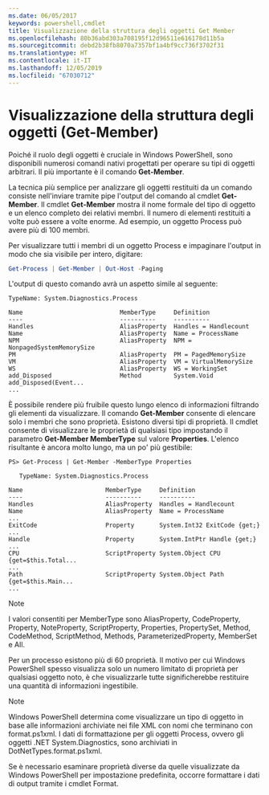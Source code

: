 ```yaml
---
ms.date: 06/05/2017
keywords: powershell,cmdlet
title: Visualizzazione della struttura degli oggetti Get Member
ms.openlocfilehash: 80b36abd303a708195f12d96511e616178d11b5a
ms.sourcegitcommit: debd2b38fb8070a7357bf1a4bf9cc736f3702f31
ms.translationtype: HT
ms.contentlocale: it-IT
ms.lasthandoff: 12/05/2019
ms.locfileid: "67030712"
---
```

# <a name="viewing-object-structure-get-member"></a>Visualizzazione della struttura degli oggetti (Get-Member)

Poiché il ruolo degli oggetti è cruciale in Windows PowerShell, sono disponibili numerosi comandi nativi progettati per operare su tipi di oggetti arbitrari. Il più importante è il comando **Get-Member**.

La tecnica più semplice per analizzare gli oggetti restituiti da un comando consiste nell'inviare tramite pipe l'output del comando al cmdlet **Get-Member**. Il cmdlet **Get-Member** mostra il nome formale del tipo di oggetto e un elenco completo dei relativi membri. Il numero di elementi restituiti a volte può essere a volte enorme. Ad esempio, un oggetto Process può avere più di 100 membri.

Per visualizzare tutti i membri di un oggetto Process e impaginare l'output in modo che sia visibile per intero, digitare:

```powershell
Get-Process | Get-Member | Out-Host -Paging
```

L'output di questo comando avrà un aspetto simile al seguente:

```output
TypeName: System.Diagnostics.Process

Name                           MemberType     Definition
----                           ----------     ----------
Handles                        AliasProperty  Handles = Handlecount
Name                           AliasProperty  Name = ProcessName
NPM                            AliasProperty  NPM = NonpagedSystemMemorySize
PM                             AliasProperty  PM = PagedMemorySize
VM                             AliasProperty  VM = VirtualMemorySize
WS                             AliasProperty  WS = WorkingSet
add_Disposed                   Method         System.Void add_Disposed(Event...
...
```

È possibile rendere più fruibile questo lungo elenco di informazioni filtrando gli elementi da visualizzare. Il comando **Get-Member** consente di elencare solo i membri che sono proprietà. Esistono diversi tipi di proprietà. Il cmdlet consente di visualizzare le proprietà di qualsiasi tipo impostando il parametro **Get-Member MemberType** sul valore **Properties**. L'elenco risultante è ancora molto lungo, ma un po' più gestibile:

```
PS> Get-Process | Get-Member -MemberType Properties

   TypeName: System.Diagnostics.Process

Name                       MemberType     Definition
----                       ----------     ----------
Handles                    AliasProperty  Handles = Handlecount
Name                       AliasProperty  Name = ProcessName
...
ExitCode                   Property       System.Int32 ExitCode {get;}
...
Handle                     Property       System.IntPtr Handle {get;}
...
CPU                        ScriptProperty System.Object CPU {get=$this.Total...
...
Path                       ScriptProperty System.Object Path {get=$this.Main...
...
```

> [!NOTE]
> I valori consentiti per MemberType sono AliasProperty, CodeProperty, Property, NoteProperty, ScriptProperty, Properties, PropertySet, Method, CodeMethod, ScriptMethod, Methods, ParameterizedProperty, MemberSet e All.

Per un processo esistono più di 60 proprietà. Il motivo per cui Windows PowerShell spesso visualizza solo un numero limitato di proprietà per qualsiasi oggetto noto, è che visualizzarle tutte significherebbe restituire una quantità di informazioni ingestibile.

> [!NOTE]
> Windows PowerShell determina come visualizzare un tipo di oggetto in base alle informazioni archiviate nei file XML con nomi che terminano con format.ps1xml. I dati di formattazione per gli oggetti Process, ovvero gli oggetti .NET System.Diagnostics, sono archiviati in DotNetTypes.format.ps1xml.

Se è necessario esaminare proprietà diverse da quelle visualizzate da Windows PowerShell per impostazione predefinita, occorre formattare i dati di output tramite i cmdlet Format.
